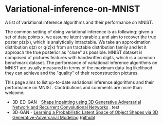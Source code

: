 # Variational-inference-on-MNIST
A list of variational inference algorithms and their performance on MNIST.

The common setting of doing variational inference is as following: given a set of data points x, we assume latent varable z and aim to recover the true poster p(z|x), which is analytically intractable.  We take an approximation distribution q(z) or q(z|x) from an tractable distribution family and let it approach the true posterior as "close" as possible. MNIST dataset is comprised of pictures features with handwritten digits, which is a common benchmark dataset. The performance of variational inference algorithms on MNIST are usually measured in terms of the maximum data-log likelihood they can achieve and the "quality" of their reconstruction pictures. 

This page aims to list up-to-date variational inference algorithms and their performance on MNIST. Contributions and comments are more than welcome. 

* 3D-ED-GAN - [Shape Inpainting using 3D Generative Adversarial Network and Recurrent Convolutional Networks](https://arxiv.org/abs/1711.06375) , test 
* 3D-GAN - [Learning a Probabilistic Latent Space of Object Shapes via 3D Generative-Adversarial Modeling](https://arxiv.org/abs/1610.07584) ([github](https://github.com/zck119/3dgan-release))
